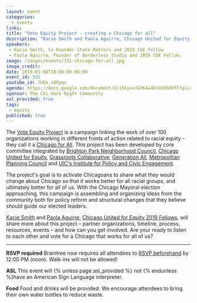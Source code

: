 ```yaml
---
layout: event
categories:
  - events
links:
title: "Vote Equity Project - creating a Chicago for all"
description: "Kacie Smith and Paola Aguirre, Chicago United for Equity 2019 Fellows, talk about the Vote Equity Project - a campaign linking the work of over 100 organizations working in different fronts of action related to racial equity - they call it a Chicago for All."
speakers:
 - Kacie Smith, Co-Founder State Matters and 2019 CUE Fellow
 - Paola Aguirre, Founder of Borderless Studio and 2019 CUE Fellow.
image: /images/events/331-chicago-for-all.jpg
image_credit:
date: 2019-01-08T18:00:00-06:00
event_id: 331
youtube_id: 7UGx_s0Fpqo
agenda: https://docs.google.com/document/d/15kyveJGYKAa4kt43dGXVfFfpLLvqB7Qa5DrxZzDRmmE/edit
sponsor: The Chi Hack Night Community
asl_provided: true
tags:
 - equity
published: true
---
```


The [Vote Equity Project](https://www.chicagounitedforequity.org/vote-equity) is a campaign linking the work of over 100 organizations working in different fronts of action related to racial equity - they call it a [Chicago for All](https://www.chicagoforall.org/). This project has been developed by core committee integrated by [Brighton Park Neighborhood Council](https://www.bpncchicago.org/), [Chicago United for Equity](http://www.chicagounitedforequity.org/), [Grassroots Collaborative](http://grassrootscollaborative.org/), [Generation All](https://www.generationallchicago.org/), [Metropolitan Planning Council](http://www.metroplanning.org/) and [UIC's Institute for Policy and Civic Engagement](http://ipce.uic.edu/). 

The project's goal is to activate Chicagoans to share what they would  change about Chicago so that it works better for all racial groups, and ultimately better for all of us. With the Chicago Mayoral election approaching, this campaign is assembling and organizing ideas from the community both for policy reform and structural changes that they believe should guide our elected leaders. 

[Kacie Smith](https://twitter.com/kace_il) and [Paola Aguirre](https://www.linkedin.com/in/paola-aguirre-30873b1b/), [Chicago United for Equity 2019 Fellows](https://www.chicagounitedforequity.org/equityfellows), will share more about this project – partner organizations, timeline, process, resources, events – and how can you get involved. Are your ready to listen to each other and vote for a Chicago that works for all of us?

---

**RSVP required** Braintree now requires all attendees to [RSVP beforehand](https://www.eventbrite.com/e/chi-hack-night-registration-41703945624) by 12:00 PM (noon). Walk-ins will not be allowed!

**ASL** This event will {% unless page.asl_provided %} not {% endunless %}have an American Sign Language interpreter.

**Food** Food and drinks will be provided. We encourage attendees to bring their own water bottles to reduce waste.
